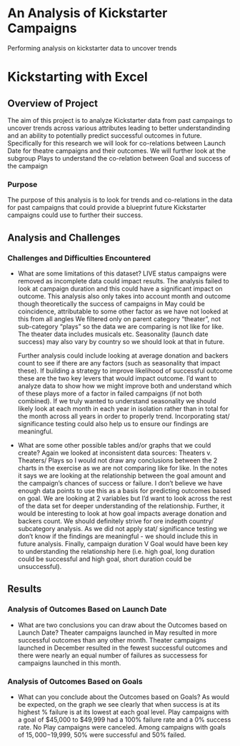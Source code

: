 # An Analysis of Kickstarter Campaigns
Performing analysis on kickstarter data to uncover trends
# Kickstarting with Excel

## Overview of Project
The aim of this project is to analyze Kickstarter data from past campaings to uncover trends across various attributes leading to better understandinding and an ability to potentially predict successful outcomes in future.  Specifically for this research we will look for co-relations between Launch Date for theatre campaigns and their outcomes.  We will further look at the subgroup Plays to understand the co-relation between Goal and success of the campaign

### Purpose
The purpose of this analysis is to look for trends and co-relations in the data for past campaigns that could provide a blueprint future Kickstarter campaigns could use to further their success.  

## Analysis and Challenges


### Challenges and Difficulties Encountered

- What are some limitations of this dataset?
    LIVE status campaigns were removed as incomplete data could impact results.  The analysis failed to look at campaign duration and this could have a significant impact on outcome.  This analysis also only takes into account month and outcome though theoretically the success of campaigns in May could be coincidence, attributable to some other factor as we have not looked at this from all angles  We filtered only on parent category “theater”, not sub-category “plays” so the data we are comparing is not like for like.  The theater data includes musicals etc.  Seasonality (launch date success) may also vary by country so we should look at that in future.

    Further analysis could include looking at average donation and backers count to see if there are any factors (such as seasonality that impact these).  If building a strategy to improve likelihood of successful outcome these are the two key levers that would impact outcome.  I’d want to analyze data to show how we might improve both and understand which of these plays more of a factor in failed campaigns (if not both combined).  If we truly wanted to understand seasonality we should likely look at each month in each year in isolation rather than in total for the month across all years in order to properly trend.  Incorporating stat/ significance testing could also help us to ensure our findings are meaningful.
  
- What are some other possible tables and/or graphs that we could create?
    Again we looked at inconsistent data sources:  Theaters v. Theaters/ Plays so I would not draw any conclusions between the 2 charts in the exercise as we are not comparing like for like.  In the notes it says we are looking at the relationship between the goal amount and the campaign’s chances of success or failure.  I don’t believe we have enough data points to use this as a basis for predicting outcomes based on goal.  We are looking at 2 variables but I’d want to look across the rest of the data set for deeper understanding of the relationship.  Further, it would be interesting to look at how goal impacts average donation and backers count.  We should definitely strive for ore indepth country/ subcategory analysis. As we did not apply stat/ significance testing we don’t know if the findings are meaningful - we should include this in future analysis.  Finally, campaign duration V Goal would have been key to understanding the relationship here (i.e. high goal, long duration could be successful and high goal, short duration could be unsuccessful).


## Results

### Analysis of Outcomes Based on Launch Date
- What are two conclusions you can draw about the Outcomes based on Launch Date?
 Theater campaigns launched in May resulted in more successful outcomes than any other month. Theater campaigns launched in December resulted in the fewest successful outcomes and there were nearly an equal number of failures as successess for campaigns launched in this month.

### Analysis of Outcomes Based on Goals

- What can you conclude about the Outcomes based on Goals?
  As would be expected, on the graph we see clearly that when success is at its highest % failure is at its lowest at each goal level.  Play campaigns with a goal of $45,000 to $49,999 had a 100% failure rate and a 0% success rate. No Play campaigns were canceled. Among campaigns with goals of $15,000-$19,999, 50% were successful and 50% failed.
